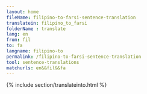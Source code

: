 ```yaml
---
layout: home
fileName: filipino-to-farsi-sentence-translation
translatein: filipino_to_farsi
folderName : translate
lang: en
from: fil
to: fa
langname: filipino-to
permalink: /filipino-to-farsi-sentence-translation
tool: sentence-translations
matchurls: en&&fil&&fa
---
```

{% include section/translateinto.html %}
